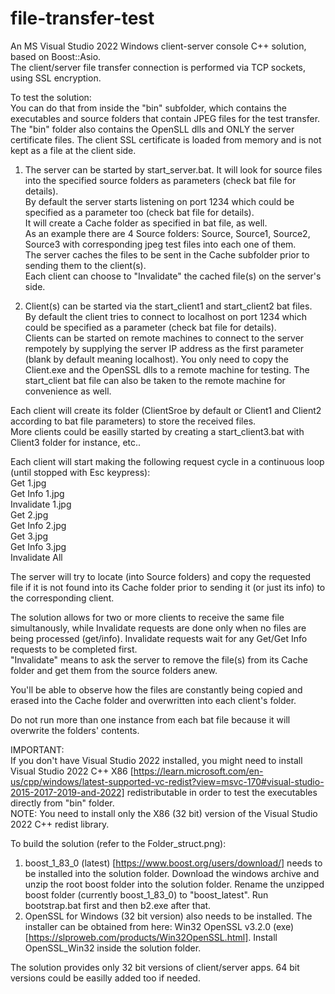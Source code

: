 # file-transfer-test

An MS Visual Studio 2022 Windows client-server console C++ solution, based on Boost::Asio.  
The client/server file transfer connection is performed via TCP sockets, using SSL encryption.  

To test the solution:  
You can do that from inside the "bin" subfolder, which contains the executables and source folders that contain JPEG files for the test transfer.  
The "bin" folder also contains the OpenSLL dlls and ONLY the server certificate files. The client SSL certificate is loaded from memory and is not kept as a file at the client side.   

1. The server can be started by start_server.bat. It will look for source files into the specified source folders as parameters (check bat file for details).   
By default the server starts listening on port 1234 which could be specified as a parameter too (check bat file for details).   
It will create a Cache folder as specified in bat file, as well.   
As an example there are 4 Source folders: Source, Source1, Source2, Source3 with corresponding jpeg test files into each one of them.  
The server caches the files to be sent in the Cache subfolder prior to sending them to the client(s).  
Each client can choose to "Invalidate" the cached file(s) on the server's side.  
  
2. Client(s) can be started via the start_client1 and start_client2 bat files.  
By default the client tries to connect to localhost on port 1234 which could be specified as a parameter (check bat file for details).   
Clients can be started on remote machines to connect to the server rempotely by supplying the server IP address as the first parameter (blank by default meaning localhost).
You only need to copy the Client.exe and the OpenSSL dlls to a remote machine for testing. The start_client bat file can also be taken to the remote machine for convenience as well.  
  
Each client will create its folder (ClientSroe by default or Client1 and Client2 according to bat file parameters) to store the received files.  
More clients could be easilly started by creating a start_client3.bat with Client3 folder for instance, etc..  
  
Each client will start making the following request cycle in a continuous loop (until stopped with Esc keypress):  
Get 1.jpg  
Get Info 1.jpg  
Invalidate 1.jpg  
Get 2.jpg  
Get Info 2.jpg  
Get 3.jpg  
Get Info 3.jpg  
Invalidate All  
  
The server will try to locate (into Source folders) and copy the requested file if it is not found into its Cache folder prior to sending it (or just its info) to the corresponding client.  
  
The solution allows for two or more clients to receive the same file simultanously, while Invalidate requests are done only when no files are being processed (get/info). Invalidate requests wait for any Get/Get Info requests to be completed first.   
"Invalidate" means to ask the server to remove the file(s) from its Cache folder and get them from the source folders anew.   
  
You'll be able to observe how the files are constantly being copied and erased into the Cache folder and overwritten into each client's folder.  
  
Do not run more than one instance from each bat file because it will overwrite the folders' contents.  
  
  
IMPORTANT:  
If you don't have Visual Studio 2022 installed, you might need to install Visual Studio 2022 C++ X86 [https://learn.microsoft.com/en-us/cpp/windows/latest-supported-vc-redist?view=msvc-170#visual-studio-2015-2017-2019-and-2022] redistributable in order to test the executables directly from "bin" folder.   
NOTE: You need to install only the X86 (32 bit) version of the Visual Studio 2022 C++ redist library.  
  
To build the solution (refer to the Folder_struct.png):  
1. boost_1_83_0 (latest) [https://www.boost.org/users/download/] needs to be installed into the solution folder. Download the windows archive and unzip the root boost folder into the solution folder. Rename the unzipped boost folder (currently boost_1_83_0) to "boost_latest". Run bootstrap.bat first and then b2.exe after that.  
2. OpenSSL for Windows (32 bit version) also needs to be installed. The installer can be obtained from here: Win32 OpenSSL v3.2.0 (exe) [https://slproweb.com/products/Win32OpenSSL.html]. Install OpenSSL_Win32 inside the solution folder.    
  
The solution provides only 32 bit versions of client/server apps. 64 bit versions could be easilly added too if needed.   
  
